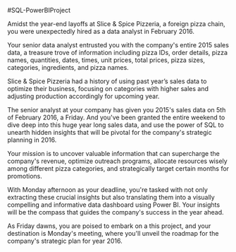 #SQL-PowerBIProject

Amidst the year-end layoffs at Slice & Spice Pizzeria, a foreign pizza chain, you were unexpectedly hired as a data analyst in February 2016. 

Your senior data analyst entrusted you with the company's entire 2015 sales data, a treasure trove of information including pizza IDs, order details, pizza names, quantities, dates, times, unit prices, total prices, pizza sizes, categories, ingredients, and pizza names. 

Slice & Spice Pizzeria had a history of using past year’s sales data to optimize their business, focusing on categories with higher sales and adjusting production accordingly for upcoming year.

The senior analyst at your company has given you 2015's sales data on 5th of February 2016, a Friday. And you've been granted the entire weekend to dive deep into this huge year long sales data, and use the power of SQL to unearth hidden insights that will be pivotal for the company's strategic planning in 2016.

Your mission is to uncover valuable information that can supercharge the company's revenue, optimize outreach programs, allocate resources wisely among different pizza categories, and strategically target certain months for promotions. 

With Monday afternoon as your deadline, you're tasked with not only extracting these crucial insights but also translating them into a visually compelling and informative data dashboard using Power BI. Your insights will be the compass that guides the company's success in the year ahead.

As Friday dawns, you are poised to embark on a this project, and your destination is Monday's meeting, where you'll unveil the roadmap for the company's strategic plan for year 2016.
